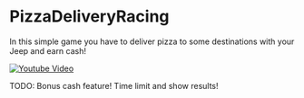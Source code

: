 # PizzaDeliveryRacing
In this simple game you have to deliver pizza to some destinations with your Jeep and earn cash!

[![Youtube Video](https://img.youtube.com/vi/SmAQLZSyS3g/0.jpg)](https://youtu.be/SmAQLZSyS3g)

TODO:
Bonus cash feature!
Time limit and show results!
